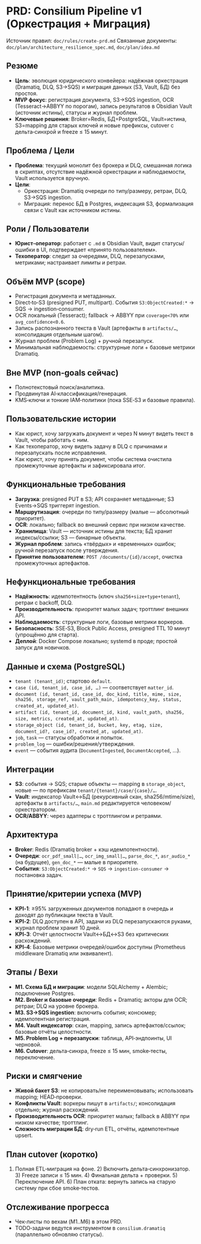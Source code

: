 # PRD: Consilium Pipeline v1 (Оркестрация + Миграция)

Источник правил: `doc/rules/create-prd.md`
Связанные документы: `doc/plan/architecture_resilience_spec.md`, `doc/plan/idea.md`

## Резюме
- **Цель**: эволюция юридического конвейера: надёжная оркестрация (Dramatiq, DLQ, S3→SQS) и миграция данных (S3, Vault, БД) без простоя.
- **MVP фокус**: регистрация документа, S3→SQS ingestion, OCR (Tesseract→ABBYY по порогам), запись результатов в Obsidian Vault (источник истины), статусы и журнал проблем.
- **Ключевые решения**: Broker=Redis, БД=PostgreSQL, Vault=истина, S3=mapping для старых ключей и новые префиксы, cutover с дельта‑синхрой и freeze ≤ 15 минут.

## Проблема / Цели
- **Проблема**: текущий монолит без брокера и DLQ, смешанная логика в скриптах, отсутствие надёжной оркестрации и наблюдаемости, Vault используется вручную.
- **Цели**:
  - Оркестрация: Dramatiq очереди по типу/размеру, ретраи, DLQ, S3→SQS ingestion.
  - Миграция: перенос БД в Postgres, индексация S3, формализация связи с Vault как источником истины.

## Роли / Пользователи
- **Юрист‑оператор**: работает с `.md` в Obsidian Vault, видит статусы/ошибки в UI, подтверждает «принято пользователем».
- **Техоператор**: следит за очередями, DLQ, перезапусками, метриками; настраивает лимиты и ретраи.

## Объём MVP (scope)
- Регистрация документа и метаданных.
- Direct‑to‑S3 (presigned PUT, multipart). События `S3:ObjectCreated:*` → SQS → ingestion‑consumer.
- OCR локальный (Tesseract); fallback → ABBYY при `coverage<70%` или `avg_confidence<0.6`.
- Запись распознанного текста в Vault (артефакты в `artifacts/…`, консолидация отдельным шагом).
- Журнал проблем (Problem Log) + ручной перезапуск.
- Минимальная наблюдаемость: структурные логи + базовые метрики Dramatiq.

## Вне MVP (non‑goals сейчас)
- Полнотекстовый поиск/аналитика.
- Продвинутая AI‑классификация/генерация.
- KMS‑ключи и тонкие IAM‑политики (пока SSE‑S3 и базовые правила).

## Пользовательские истории
- Как юрист, хочу загружать документ и через N минут видеть текст в Vault, чтобы работать с ним.
- Как техоператор, хочу видеть задачу в DLQ с причинами и перезапускать после исправления.
- Как юрист, хочу принять документ, чтобы система очистила промежуточные артефакты и зафиксировала итог.

## Функциональные требования
- **Загрузка**: presigned PUT в S3; API сохраняет метаданные; S3 Events→SQS триггерят ingestion.
- **Маршрутизация**: очереди по типу/размеру (малые — абсолютный приоритет).
- **OCR**: локально; fallback во внешний сервис при низком качестве.
- **Хранилища**: Vault — источник истины для текста; БД хранит индексы/ссылки; S3 — бинарные объекты.
- **Журнал проблем**: запись «твёрдых» и «временных» ошибок; ручной перезапуск после утверждения.
- **Принятие пользователем**: `POST /documents/{id}/accept`, очистка промежуточных артефактов.

## Нефункциональные требования
- **Надёжность**: идемпотентность (ключ `sha256+size+type+tenant`), ретраи с backoff, DLQ.
- **Производительность**: приоритет малых задач; троттлинг внешних API.
- **Наблюдаемость**: структурные логи, базовые метрики воркеров.
- **Безопасность**: SSE‑S3, Block Public Access, presigned TTL 10 минут (упрощённо для старта).
- **Деплой**: Docker Compose локально; systemd в проде; простой запуск для новичков.

## Данные и схема (PostgreSQL)
- `tenant (tenant_id)`; стартово `default`.
- `case (id, tenant_id, case_id, …)` — соответствует `matter_id`.
- `document (id, tenant_id, case_id, doc_kind, title, mime, size, sha256, storage_ref, vault_path_main, idempotency_key, status, created_at, updated_at)`.
- `artifact (id, tenant_id, document_id, kind, vault_path, sha256, size, metrics, created_at, updated_at)`.
- `storage_object (id, tenant_id, bucket, key, etag, size, document_id?, case_id?, created_at, updated_at)`.
- `job`, `task` — статусы обработки и попыток.
- `problem_log` — ошибки/решения/утверждения.
- `event` — события аудита (`DocumentIngested`, `DocumentAccepted`, …).

## Интеграции
- **S3**: события → SQS; старые объекты — mapping в `storage_object`, новые — по префиксам `tenant/{tenant}/case/{case}/…`.
- **Vault**: индексатор Vault↔БД (рекурсивный скан, sha256/mtime/size), артефакты в `artifacts/…`, `main.md` редактируется человеком/оркестратором.
- **OCR/ABBYY**: через адаптеры с троттлингом и ретраями.

## Архитектура
- **Broker**: Redis (Dramatiq broker + кэш идемпотентности).
- **Очереди**: `ocr_pdf_small|…`, `ocr_img_small|…`, `parse_doc_*`, `asr_audio_*` (на будущее), `gen_doc_*` — малые в приоритете.
- **События**: `S3:ObjectCreated:*` → `SQS` → `ingestion-consumer` → постановка задач.

## Принятие/критерии успеха (MVP)
- **KPI‑1**: ≥95% загруженных документов попадают в очередь и доходят до публикации текста в Vault.
- **KPI‑2**: DLQ доступен в API, задачи из DLQ перезапускаются руками, журнал проблем хранит 10 дней.
- **KPI‑3**: Отчёт целостности Vault↔БД↔S3 без критических расхождений.
- **KPI‑4**: Базовые метрики очередей/ошибок доступны (Prometheus middleware Dramatiq или эквивалент).

## Этапы / Вехи
- **M1. Схема БД и миграции**: модели SQLAlchemy + Alembic; подключение Postgres.
- **M2. Broker и базовые очереди**: Redis + Dramatiq; акторы для OCR; ретраи; DLQ на уровне брокера.
- **M3. S3→SQS ingestion**: включить события; консюмер; идемпотентная регистрация.
- **M4. Vault индексатор**: скан, mapping, запись артефактов/ссылок; базовые отчёты целостности.
- **M5. Problem Log + перезапуски**: таблица, API‑эндпоинты, UI черновой.
- **M6. Cutover**: дельта‑синхра, freeze ≤ 15 мин, smoke‑тесты, переключение.

## Риски и смягчение
- **Живой бакет S3**: не копировать/не переименовывать; использовать mapping; HEAD‑проверки.
- **Конфликты Vault**: воркеры пишут в `artifacts/`; консолидация отдельно; журнал расхождений.
- **Производительность OCR**: приоритет малых; fallback в ABBYY при низком качестве; троттлинг.
- **Сложность миграции БД**: dry‑run ETL, отчёты, идемпотентные upsert.

## План cutover (коротко)
1) Полная ETL‑миграция на фоне. 2) Включить дельта‑синхронизатор. 3) Freeze записи ≤ 15 мин. 4) Финальная дельта + проверки. 5) Переключение API. 6) План отката: вернуть запись на старую систему при сбое smoke‑тестов.

## Отслеживание прогресса
- Чек‑листы по вехам (M1..M6) в этом PRD.
- TODO‑задачи ведутся инструментом в `consilium.dramatiq` (параллельно обновляю статусы).

